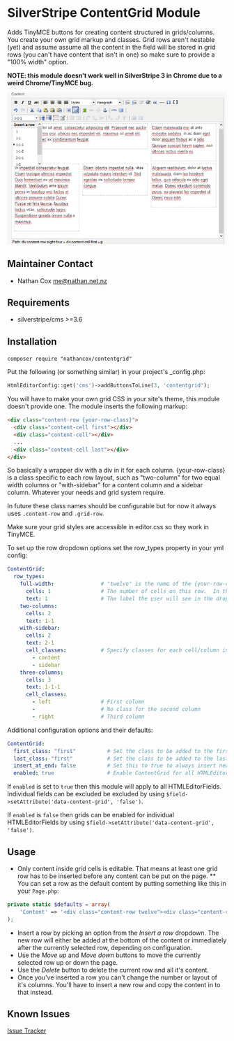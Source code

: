 # SilverStripe ContentGrid Module

Adds TinyMCE buttons for creating content structured in grids/columns.  You create your own grid markup and classes.  Grid rows aren't nestable (yet) and assume assume all the content in the field will be stored in grid rows (you can't have content that isn't in one) so make sure to provide a "100% width" option.

**NOTE: this module doesn't work well in SilverStripe 3 in Chrome due to a weird Chrome/TinyMCE bug.**

![example of contentgrid in TinyMCE](./docs/content-grid-ss3.png)


## Maintainer Contact

* Nathan Cox <me@nathan.net.nz>

## Requirements

* silverstripe/cms >=3.6

## Installation

`composer require "nathancox/contentgrid"`

Put the following (or something similar) in your project's _config.php:

```php
HtmlEditorConfig::get('cms')->addButtonsToLine(3, 'contentgrid');
```


You will have to make your own grid CSS in your site's theme, this module doesn't provide one. The module inserts the following markup:

```html
<div class="content-row {your-row-class}">
  <div class="content-cell first"></div>
  <div class="content-cell"></div>
  ...
  <div class="content-cell last"></div>
</div>
```

So basically a wrapper div with a div in it for each column.  {your-row-class} is a class specific to each row layout, such as "two-column" for two equal width columns or "with-sidebar" for a content column and a sidebar column.  Whatever your needs and grid system require.

In future these class names should be configurable but for now it always uses `.content-row` and `.grid-row`.

Make sure your grid styles are accessible in editor.css so they work in TinyMCE.

To set up the row dropdown options set the row_types property in your yml config:

```yml
ContentGrid:
  row_types:
    full-width:               # "twelve" is the name of the {your-row-class} added to the row's element.
      cells: 1                # The number of cells on this row.  In this case a single full-width column.
      text: 1                 # The label the user will see in the dropdown.
    two-columns:
      cells: 2
      text: 1-1
    with-sidebar:
      cells: 2
      text: 2-1
      cell_classes:           # Specify classes for each cell/column in order.
        - content
        - sidebar
    three-columns:
      cells: 3
      text: 1-1-1
      cell_classes:         
        - left                # First column
        -                     # No class for the second column
        - right               # Third column
```

Additional configuration options and their defaults:

```yml
ContentGrid:
  first_class: "first"          # Set the class to be added to the first cell of every row.  Defaults to "first".
  last_class: "first"           # Set the class to be added to the last cell of every row.  Defaults to "last".
  insert_at_end: false          # Set this to true to always insert new rows at the end fo the page instead of after the current row.
  enabled: true                 # Enable ContentGrid for all HTMLEditorFields.  See below.
```

If `enabled` is set to `true` then this module will apply to all HTMLEditorFields.  Individual fields can be excluded be excluded by using `$field->setAttribute('data-content-grid', 'false')`.

If `enabled` is `false` then grids can be enabled for individual HTMLEditorFields by using `$field->setAttribute('data-content-grid', 'false')`.


## Usage

* Only content inside grid cells is editable.  That means at least one grid row has to be inserted before any content can be put on the page.
** You can set a row as the default content by putting something like this in your `Page.php`:
```php
private static $defaults = array(
	'Content' => '<div class="content-row twelve"><div class="content-cell"><p><br /></p></div></div>'
);
```
* Insert a row by picking an option from the *Insert a row* dropdown.  The new row will either be added at the bottom of the content or immediately after the currently selected row, depending on configuration.
* Use the *Move up* and *Move down* buttons to move the currently selected row up or down the page.
* Use the *Delete* button to delete the current row and all it's content.
* Once you've inserted a row you can't change the number or layout of it's columns.  You'll have to insert a new row and copy the content in to that instead.


## Known Issues

[Issue Tracker](https://github.com/nathancox/silverstripe-contentgrid/issues)
